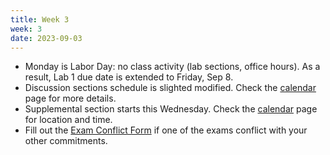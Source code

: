 ```yaml
---
title: Week 3
week: 3
date: 2023-09-03
---
```


- Monday is Labor Day: no class activity (lab sections, office hours). As a result, Lab 1 due date is extended to Friday, Sep 8.
- Discussion sections schedule is slighted modified. Check the [calendar](calendar) page for more details.
- Supplemental section starts this Wednesday. Check the [calendar](calendar) page for location and time.
- Fill out the [Exam Conflict Form](https://edstem.org/us/courses/42657/discussion/3361044) if one of the exams conflict with your other commitments.